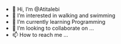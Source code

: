 - 👋 Hi, I’m @Atitalebi
- 👀 I’m interested in walking and swimming
- 🌱 I’m currently learning Programming
- 💞️ I’m looking to collaborate on ...
- 📫 How to reach me ...

<!---
Atitalebi/Atitalebi is a ✨ special ✨ repository because its `README.md` (this file) appears on your GitHub profile.
You can click the Preview link to take a look at your changes.
--->
